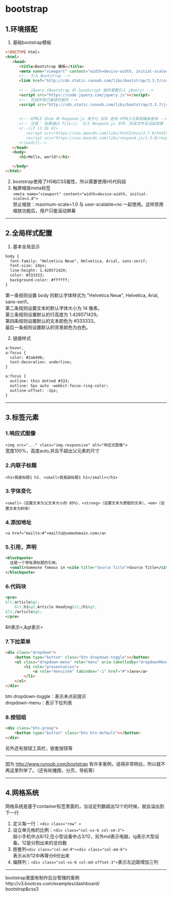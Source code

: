 # bootstrap  

## 1.环境搭配    
1. 基础bootstrap模板  
```html
<!DOCTYPE html>
<html>
   <head>
      <title>Bootstrap 模板</title>
      <meta name="viewport" content="width=device-width, initial-scale=1.0">
      <!-- 引入 Bootstrap -->
      <link href="http://cdn.static.runoob.com/libs/bootstrap/3.3.7/css/bootstrap.min.css" rel="stylesheet">
  
      <!-- jQuery (Bootstrap 的 JavaScript 插件需要引入 jQuery) -->
      <script src="https://code.jquery.com/jquery.js"></script>
      <!-- 包括所有已编译的插件 -->
      <script src="http://cdn.static.runoob.com/libs/bootstrap/3.3.7/js/bootstrap.min.js"></script>
 
 
      <!-- HTML5 Shim 和 Respond.js 用于让 IE8 支持 HTML5元素和媒体查询 -->
      <!-- 注意： 如果通过 file://  引入 Respond.js 文件，则该文件无法起效果 -->
      <!--[if lt IE 9]>
         <script src="https://oss.maxcdn.com/libs/html5shiv/3.7.0/html5shiv.js"></script>
         <script src="https://oss.maxcdn.com/libs/respond.js/1.3.0/respond.min.js"></script>
      <![endif]-->
   </head>
   <body>
      <h1>Hello, world!</h1>

   </body>
</html>
```
2. bootstrap使用了H5和CSS属性，所以需要使用H5代码段  
3. 触屏缩放meta标签  
  ``<meta name="viewport" content="width=device-width, initial-scale=1.0">``  
  禁止缩放：maximum-scale=1.0 与 user-scalable=no 一起使用。这样禁用缩放功能后，用户只能滚动屏幕  

---

## 2.全局样式配置  
1. 基本全局显示  
```html
body {
  font-family: "Helvetica Neue", Helvetica, Arial, sans-serif;
  font-size: 14px;
  line-height: 1.428571429;
  color: #333333;
  background-color: #ffffff;
}
```
第一条规则设置 body 的默认字体样式为 "Helvetica Neue", Helvetica, Arial, sans-serif。  
第二条规则设置文本的默认字体大小为 14 像素。  
第三条规则设置默认的行高度为 1.428571429。  
第四条规则设置默认的文本颜色为 #333333。  
最后一条规则设置默认的背景颜色为白色。  

2. 链接样式  
```html
a:hover,
a:focus {
  color: #2a6496;
  text-decoration: underline;
}

a:focus {
  outline: thin dotted #333;
  outline: 5px auto -webkit-focus-ring-color;
  outline-offset: -2px;
}
```



---

## 3.标签元素  
### 1.响应式图像  
``<img src="..." class="img-responsive" alt="响应式图像">``  
宽度100%，高度auto,并且不超出父元素的尺寸  

### 2.内联子标题  
``<h1>我是标题1 h1. <small>我是副标题1 h1</small></h1>``  

### 3.字体变化  
``<small>（设置文本为父文本大小的 85%）、<strong>（设置文本为更粗的文本）、<em>（设置文本为斜体）``  

### 4.添加地址  
``<a href="mailto:#">mailto@somedomain.com</a>``  

### 5.引用，声明  
```xml
<blockquote>
  这是一个带有源标题的引用。
  <small>Someone famous in <cite title="Source Title">Source Title</cite></small>
</blockquote>
```

### 6.代码块  
```xml
<pre>
&lt;article&gt;
	&lt;h1&gt;Article Heading&lt;/h1&gt;
&lt;/article&gt;
</pre>
```
&lt表示<,&gt表示>  

### 7.下拉菜单  
```html
<div class="dropdown">
	<button type="button" class="btn dropdown-toggle"></button>
	<ul class="dropdown-menu" role="menu" aria-labelledby="dropdownMenu1">
		<li role="presentation">
			<a role="menuitem" tabindex="-1" href="#">Java</a>
		</li>
	</ul>
</div>
```
btn dropdown-toggle：表示未点前提示  
dropdown-menu：表示下拉列表  

### 8.按钮组  
```html
<div class="btn-group">
    <button type="button" class="btn btn-default"></button>
</div>
```
另外还有按钮工具栏，嵌套按钮等  

---

因为 http://www.runoob.com/bootstrap 有许多案例，说得非常明白，所以就不再这里列举了。（还有轮播图，分页，导航等）  

---

## 4.网格系统  
网格系统是基于container标签里面的，当设定列数超出12个的时候，就会溢出到下一行  
1. 定义每一行：``<div class="row" >``  
2. 设立单元格的比例：``<div class="col-xs-6 col-sm-3">``  
  超小手机中占6/12,在小型设备中占3/12，另外md表示电脑，lg表示大型设备。12是分割出来的总份数  
3. 嵌套列``<div class="col-md-9"><div class="col-md-6"> ``  
  表示从9/12中再等分6份出来  
4. 偏移列：``<div class="col-xs-6 col-md-offset-3">``表示左边距增加三列  


---


bootstrap里面有制作后台管理的案例http://v3.bootcss.com/examples/dashboard/  
bootstrap&css3  
​      